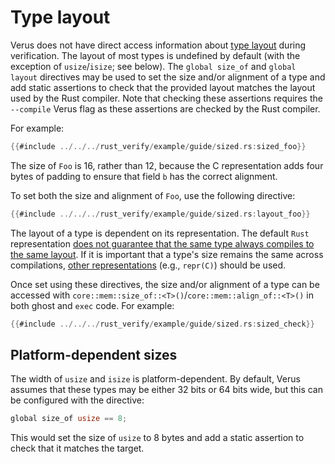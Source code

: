 # Type layout

Verus does not have direct access information about [type layout](https://doc.rust-lang.org/reference/type-layout.html) during verification. The layout of most types is undefined by default (with the exception of `usize`/`isize`; see below). The `global size_of` and `global layout` directives may be used to set the size and/or alignment of a type and add static assertions to check that the provided layout matches the layout used by the Rust compiler. Note that checking these assertions requires the `--compile` Verus flag as these assertions are checked by the Rust compiler.

For example:

```rust
{{#include ../../../rust_verify/example/guide/sized.rs:sized_foo}}
```

The size of `Foo` is 16, rather than 12, because the C representation adds four bytes of padding to ensure that field `b` has the correct alignment.

To set both the size and alignment of `Foo`, use the following directive:
```rust
{{#include ../../../rust_verify/example/guide/sized.rs:layout_foo}}
```

The layout of a type is dependent on its representation. The default `Rust` representation [does not guarantee that the same type always compiles to the same layout](https://doc.rust-lang.org/reference/type-layout.html#size-and-alignment). If it is important that a type's size remains the same across compilations, [other representations](https://doc.rust-lang.org/reference/type-layout.html#representations) (e.g., `repr(C)`) should be used.

Once set using these directives, the size and/or alignment of a type can be accessed with `core::mem::size_of::<T>()`/`core::mem::align_of::<T>()` in both ghost and `exec` code. For example:

```rust
{{#include ../../../rust_verify/example/guide/sized.rs:sized_check}}
```

## Platform-dependent sizes

The width of `usize` and `isize` is platform-dependent. By default, Verus assumes that these types may be either 32 bits or 64 bits wide, but this can be configured with the directive:

```rust
global size_of usize == 8;
```

This would set the size of `usize` to 8 bytes and add a static assertion to check that it matches the target. 

